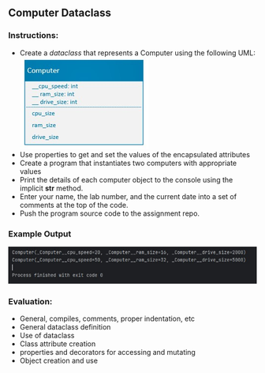 ## Computer Dataclass

### Instructions:
 
- Create a _dataclass_ that represents a Computer using the following UML:  
  ![Screenshot](uml.jpg)
- Use properties to get and set the values of the encapsulated attributes
- Create a program that instantiates two computers with appropriate values 
- Print the details of each computer object to the console using the implicit __str__ method.
- Enter your name, the lab number, and the current date into a set of comments at the top of the code.	
- Push the program source code to the assignment repo. 

### Example Output
![Screenshot](example.jpg)

### Evaluation:
- General, compiles, comments, proper indentation, etc  
- General dataclass definition 
- Use of dataclass
- Class attribute creation
- properties and decorators for accessing and mutating
- Object creation and use 
